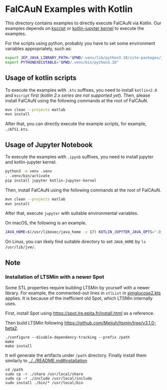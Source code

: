 FalCAuN Examples with Kotlin
============================

This directory contains examples to directly execute FalCAuN via Kotlin. Our examples depends on [kscript](https://github.com/kscripting/kscript) or [kotlin-jupyter kernel](https://github.com/Kotlin/kotlin-jupyter) to execute the examples.

For the scripts using python, probably you have to set some environment variables appropriately, such as:

```sh
export JEP_JAVA_LIBRARY_PATH="$PWD/.venv/lib/python3.10/site-packages/jep"
export PYTHONEXECUTABLE="$PWD/.venv/bin/python3.10"
```

Usage of kotlin scripts
-----------------------

To execute the examples with `.kts` suffixes, you need to install `kotlin<2.0` and `kscript` first (*kotlin 2.x series are not supported yet*). Then, please install FalCAuN using the following commands at the root of FalCAuN.

```bash
mvn clean --projects matlab
mvn install
```

After that, you can directly execute the example scripts, for example, `./ATS1.kts`.

Usage of Jupyter Notebook
-------------------------

To execute the examples with `.ipynb` suffixes, you need to install jupyter and kotlin-jupyter kernel.

```bash
python3 -m venv .venv
. .venv/bin/activate
pip install jupyter kotlin-jupyter-kernel
```

Then, install FalCAuN using the following commands at the root of FalCAuN.

```bash
mvn clean --projects matlab
mvn install
```

After that, execute `jupyter` with suitable environmental variables.

On macOS, the following is an example.

```sh
JAVA_HOME=$(/usr/libexec/java_home -v 17) KOTLIN_JUPYTER_JAVA_OPTS="-Djava.library.path=$MATLAB_HOME/bin/maca64/:$MATLAB_HOME/bin/maci64:$MATLAB_HOME/bin/glnxa64" jupyter notebook
```

On Linux, you can likely find suitable directory to set `JAVA_HOME` by `ls /usr/lib/jvm/`.

## Note
### Installation of LTSMin with a newer Spot
Some STL properties require building LTSMin by yourself with a newer library.
For example, the commented-out lines in `stlList` in [simglucose2.kts](./simglucose2.kts) applies.
It is because of the inefficient old Spot, which LTSMin internally uses.

First, install Spot using https://spot.lre.epita.fr/install.html as a reference.

Then build LTSMin following https://github.com/Meijuh/ltsmin/tree/v3.1.0-beta2.

```
./configure --disable-dependency-tracking --prefix /path
make
make install
```

It will generate the artifacts under `/path` directory.
Finally install them similarly to [../../README.md#installation](../../README.md#1-install-the-requirements)

```
cd /path
sudo cp -r ./share /usr/local/share
sudo cp -r ./include /usr/local/include
sudo install ./bin/* /usr/local/bin
```
